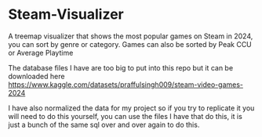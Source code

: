 # Steam-Visualizer
A treemap visualizer that shows the most popular games on Steam in 2024, you can sort by genre or category. Games can also be sorted by Peak CCU or Average Playtime

The database files I have are too big to put into this repo but it can be downloaded here
https://www.kaggle.com/datasets/praffulsingh009/steam-video-games-2024

I have also normalized the data for my project so if you try to replicate it you will need to do this yourself, you can use the files I have that do this, it is just a bunch of the same sql over and over again to do this.
